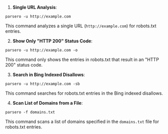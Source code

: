 1. **Single URL Analysis**:
```
parsero -u http://example.com
```
This command analyzes a single URL (`http://example.com`) for robots.txt entries.

2. **Show Only "HTTP 200" Status Code**:
```
parsero -u http://example.com -o
```
This command only shows the entries in robots.txt that result in an "HTTP 200" status code.

3. **Search in Bing Indexed Disallows**:
```
parsero -u http://example.com -sb
```
This command searches for robots.txt entries in the Bing indexed disallows.

4. **Scan List of Domains from a File**:
```
parsero -f domains.txt
```
This command scans a list of domains specified in the `domains.txt` file for robots.txt entries.

